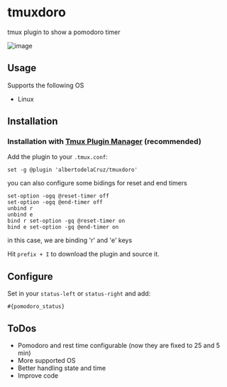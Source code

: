 # tmuxdoro

tmux plugin to show a pomodoro timer

![image](https://user-images.githubusercontent.com/2778493/211671253-26668ea4-3591-4d4e-be12-974f738ee043.png)

Usage
-----

Supports the following OS

* Linux

Installation
------------

### Installation with [Tmux Plugin Manager](https://github.com/tmux-plugins/tpm) (recommended)

Add the plugin to your `.tmux.conf`:

```
set -g @plugin 'albertodelaCruz/tmuxdoro'
```

you can also configure some bidings for reset and end timers

```
set-option -ogq @reset-timer off
set-option -ogq @end-timer off
unbind r
unbind e
bind r set-option -gq @reset-timer on
bind e set-option -gq @end-timer on

```
in this case, we are binding 'r' and 'e' keys

Hit `prefix + I` to download the plugin and source it.

Configure
---------

Set in your `status-left` or `status-right` and add:

```
#{pomodoro_status}
```

ToDos
-----
- Pomodoro and rest time configurable (now they are fixed to 25 and 5 min)
- More supported OS
- Better handling state and time
- Improve code
